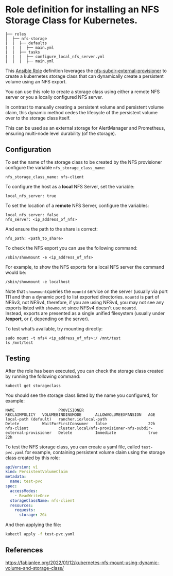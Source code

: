 # Role definition for installing an NFS Storage Class for Kubernetes.

```
├── roles
│  ├── nfs-storage
|  |  ├── defaults
|  |  |  ├── main.yml
|  |  ├── tasks 
|  |  |  ├── configure_local_nfs_server.yml
|  |  |  ├── main.yml  
```

This [Ansible Role](https://docs.ansible.com/ansible/latest/playbook_guide/playbooks_reuse_roles.html#roles) definition leverages the [nfs-subdir-external-provisioner](https://github.com/kubernetes-sigs/nfs-subdir-external-provisioner) to create a kubernetes storage class that can dynamically 
create a persistent volume using an NFS export.

You can use this role to create a storage class using either a remote NFS server or you a locally configured NFS server.

In contrast to manually creating a persistent volume and persistent volume claim, this dynamic method cedes the lifecycle
of the persistent volume over to the storage class itself.

This can be used as an external storage for AlertManager and Prometheus, ensuring multi-node level durability (of the storage).

## Configuration

To set the name of the storage class to be created by the NFS provisioner configure the variable `nfs_storage_class_name`:
```
nfs_storage_class_name: nfs-client
```

To configure the host as a **local** NFS Server, set the variable:
```
local_nfs_server: true
```

To set the location of a **remote** NFS Server, configure the variables:
```
local_nfs_server: false
nfs_server: <ip_address_of_nfs>
```
And ensure the path to the share is correct:
```
nfs_path: <path_to_share>
```

To check the NFS export you can use the following command:
```
/sbin/showmount -e <ip_address_of_nfs> 
```
For example, to show the NFS exports for a local NFS server the command would be:
```
/sbin/showmount -e localhost
```

Note that `showmount`queries the `mountd` service on the server (usually via port 111 and then a dynamic port) to list exported directories. 
`mountd` is part of NFSv3, not NFSv4, therefore, if you are using NFSv4, you may not see any exports listed with `showmount` since NFSv4 doesn't use `mountd`.<br> 
Instead, exports are presented as a single unified filesystem (usually under **/export**, or **/**, depending on the server).

To test what’s available, try mounting directly:
```shell
sudo mount -t nfs4 <ip_address_of_nfs>:/ /mnt/test
ls /mnt/test
```

## Testing
            
After the role has been executed, you can check the storage class created by running the following command:
```
kubectl get storageclass
```
You should see the storage class listed by the name you configured, for example:
```
NAME                   PROVISIONER                                                     RECLAIMPOLICY   VOLUMEBINDINGMODE      ALLOWVOLUMEEXPANSION   AGE
local-path (default)   rancher.io/local-path                                           Delete          WaitForFirstConsumer   false                  22h
nfs-client             cluster.local/nfs-provisioner-nfs-subdir-external-provisioner   Delete          Immediate              true                   22h
```

To test the NFS storage class, you can create a yaml file, called `test-pvc.yaml` for example, containing persistent volume claim using the storage class created by this role:
```yaml
apiVersion: v1
kind: PersistentVolumeClaim
metadata:
  name: test-pvc
spec:
  accessModes:
    - ReadWriteOnce
  storageClassName: nfs-client
  resources:
    requests:
      storage: 2Gi
``` 
And then applying the file:
```bash
kubectl apply -f test-pvc.yaml
```

## References

https://fabianlee.org/2022/01/12/kubernetes-nfs-mount-using-dynamic-volume-and-storage-class/